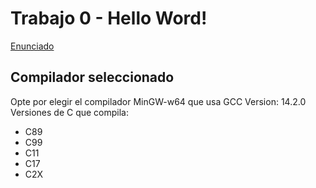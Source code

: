 # Trabajo 0 - Hello Word!
[Enunciado](https://josemariasola.github.io/ssl/assignments/Ssl%20Assignments.pdf#page=23)

## Compilador seleccionado 
Opte por elegir el compilador MinGW-w64 que usa GCC
Version: 14.2.0
Versiones de C que compila:
* C89
* C99
* C11
* C17
* C2X

